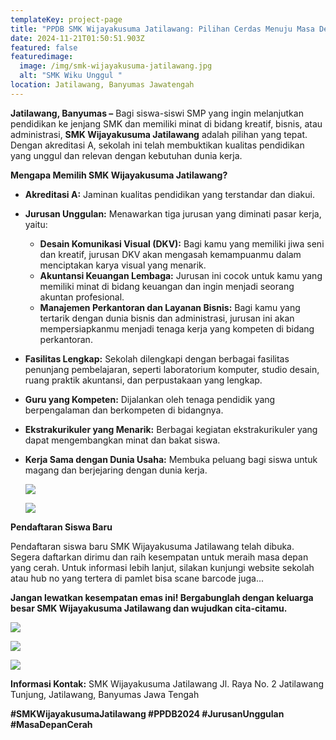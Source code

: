```yaml
---
templateKey: project-page
title: "PPDB SMK Wijayakusuma Jatilawang: Pilihan Cerdas Menuju Masa Depan yang Cerah"
date: 2024-11-21T01:50:51.903Z
featured: false
featuredimage:
  image: /img/smk-wijayakusuma-jatilawang.jpg
  alt: "SMK Wiku Unggul "
location: Jatilawang, Banyumas Jawatengah
---
```



**Jatilawang, Banyumas –** Bagi siswa-siswi SMP yang ingin melanjutkan pendidikan ke jenjang SMK dan memiliki minat di bidang kreatif, bisnis, atau administrasi, **SMK Wijayakusuma Jatilawang** adalah pilihan yang tepat. Dengan akreditasi A, sekolah ini telah membuktikan kualitas pendidikan yang unggul dan relevan dengan kebutuhan dunia kerja.

**Mengapa Memilih SMK Wijayakusuma Jatilawang?**

* **Akreditasi A:** Jaminan kualitas pendidikan yang terstandar dan diakui.
* **Jurusan Unggulan:** Menawarkan tiga jurusan yang diminati pasar kerja, yaitu:

  * **Desain Komunikasi Visual (DKV):** Bagi kamu yang memiliki jiwa seni dan kreatif, jurusan DKV akan mengasah kemampuanmu dalam menciptakan karya visual yang menarik.
  * **Akuntansi Keuangan Lembaga:** Jurusan ini cocok untuk kamu yang memiliki minat di bidang keuangan dan ingin menjadi seorang akuntan profesional.
  * **Manajemen Perkantoran dan Layanan Bisnis:** Bagi kamu yang tertarik dengan dunia bisnis dan administrasi, jurusan ini akan mempersiapkanmu menjadi tenaga kerja yang kompeten di bidang perkantoran.
* **Fasilitas Lengkap:** Sekolah dilengkapi dengan berbagai fasilitas penunjang pembelajaran, seperti laboratorium komputer, studio desain, ruang praktik akuntansi, dan perpustakaan yang lengkap.
* **Guru yang Kompeten:** Dijalankan oleh tenaga pendidik yang berpengalaman dan berkompeten di bidangnya.
* **Ekstrakurikuler yang Menarik:** Berbagai kegiatan ekstrakurikuler yang dapat mengembangkan minat dan bakat siswa.
* **Kerja Sama dengan Dunia Usaha:** Membuka peluang bagi siswa untuk magang dan berjejaring dengan dunia kerja.

  ![](/img/whatsapp-image-2024-11-21-at-08.36.39.jpeg)

  ![](/img/whatsapp-image-2024-11-21-at-08.35.53.jpeg)

**Pendaftaran Siswa Baru**

Pendaftaran siswa baru SMK Wijayakusuma Jatilawang telah dibuka. Segera daftarkan dirimu dan raih kesempatan untuk meraih masa depan yang cerah. Untuk informasi lebih lanjut, silakan kunjungi website sekolah atau hub no yang tertera di pamlet bisa scane barcode juga...

**Jangan lewatkan kesempatan emas ini! Bergabunglah dengan keluarga besar SMK Wijayakusuma Jatilawang dan wujudkan cita-citamu.**

![](/img/whatsapp-image-2024-11-21-at-08.40.54.jpeg)

![](/img/whatsapp-image-2024-11-21-at-08.35.18.jpeg)

![](/img/whatsapp-image-2024-11-21-at-08.37.50.jpeg)

**Informasi Kontak:** SMK Wijayakusuma Jatilawang Jl. Raya No. 2 Jatilawang Tunjung, Jatilawang, Banyumas Jawa Tengah 

**\#SMKWijayakusumaJatilawang #PPDB2024 #JurusanUnggulan #MasaDepanCerah**

<!--EndFragment-->